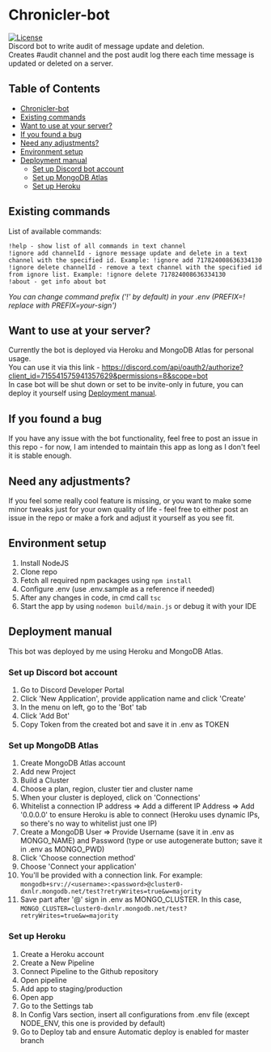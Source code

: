 # Chronicler-bot
[![License](http://img.shields.io/:license-mit-blue.svg)](http://doge.mit-license.org)  
Discord bot to write audit of message update and deletion.  
Creates #audit channel and the post audit log there each time message is updated or deleted on a server.

## Table of Contents
- [Chronicler-bot](#chronicler-bot)
- [Existing commands](#existing-commands)
- [Want to use at your server?](#want-to-use-at-your-server)
- [If you found a bug](#if-you-found-a-bug)
- [Need any adjustments?](#need-any-adjustments)
- [Environment setup](#environment-setup)
- [Deployment manual](#deployment-manual)
  * [Set up Discord bot account](#set-up-discord-bot-account)
  * [Set up MongoDB Atlas](#set-up-mongodb-atlas)
  * [Set up Heroku](#set-up-heroku)

## Existing commands
List of available commands:
```
!help - show list of all commands in text channel
!ignore add channelId - ignore message update and delete in a text channel with the specified id. Example: !ignore add 717824008636334130
!ignore delete channelId - remove a text channel with the specified id from ignore list. Example: !ignore delete 717824008636334130
!about - get info about bot
```

*You can change command prefix ('!' by default) in your .env (PREFIX=! replace with PREFIX=your-sign')*


## Want to use at your server?
Currently the bot is deployed via Heroku and MongoDB Atlas for personal usage.  
You can use it via this link - https://discord.com/api/oauth2/authorize?client_id=715541575941357629&permissions=8&scope=bot  
In case bot will be shut down or set to be invite-only in future, you can deploy it yourself using [Deployment manual](#deployment-manual).

## If you found a bug
If you have any issue with the bot functionality, feel free to post an issue in this repo - for now, I am intended to maintain this app as long as I don't feel it is stable enough.

## Need any adjustments?
If you feel some really cool feature is missing, or you want to make some minor tweaks just for your own quality of life - feel free to either post an issue in the repo or make a fork and adjust it yourself as you see fit.

## Environment setup
1. Install NodeJS
2. Clone repo
3. Fetch all required npm packages using ```npm install```
4. Configure .env (use .env.sample as a reference if needed)
5. After any changes in code, in cmd call ```tsc```
6. Start the app by using ```nodemon build/main.js``` or debug it with your IDE

## Deployment manual
This bot was deployed by me using Heroku and MongoDB Atlas.

### Set up Discord bot account
1. Go to Discord Developer Portal
2. Click 'New Application', provide application name and click 'Create'
3. In the menu on left, go to the 'Bot' tab
4. Click 'Add Bot'
5. Copy Token from the created bot and save it in .env as TOKEN

### Set up MongoDB Atlas
1. Create MongoDB Atlas account
2. Add new Project
3. Build a Cluster
4. Choose a plan, region, cluster tier and cluster name
5. When your cluster is deployed, click on 'Connections'
6. Whitelist a connection IP address => Add a different IP Address => Add '0.0.0.0' to ensure Heroku is able to connect (Heroku uses dynamic IPs, so there's no way to whitelist just one IP)
7. Create a MongoDB User => Provide Username (save it in .env as MONGO_NAME) and Password (type or use autogenerate button; save it in .env as MONGO_PWD)
8. Click 'Choose connection method'
9. Choose 'Connect your application'
10. You'll be provided with a connection link. For example: ```mongodb+srv://<username>:<password>@cluster0-dxnlr.mongodb.net/test?retryWrites=true&w=majority```
11. Save part after '@' sign in .env as MONGO_CLUSTER. In this case, ```MONGO_CLUSTER=cluster0-dxnlr.mongodb.net/test?retryWrites=true&w=majority```

### Set up Heroku
1. Create a Heroku account
2. Create a New Pipeline
3. Connect Pipeline to the Github repository
4. Open pipeline
5. Add app to staging/production 
6. Open app
7. Go to the Settings tab
8. In Config Vars section, insert all configurations from .env file (except NODE_ENV, this one is provided by default)
9. Go to Deploy tab and ensure Automatic deploy is enabled for master branch

